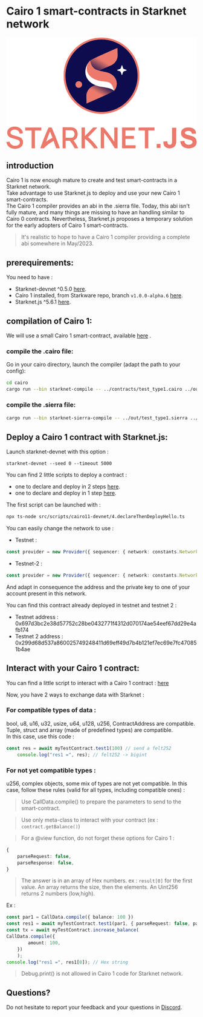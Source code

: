 # Cairo 1 smart-contracts in Starknet network
![Starknet.js](/src/img/StarkNet-JS_logo.png)




## introduction

Cairo 1 is now enough mature to create and test smart-contracts in a Starknet network.  
Take advantage to use Starknet.js to deploy and use your new Cairo 1 smart-contracts.  
The Cairo 1 compiler provides an abi in the .sierra file. Today, this abi isn't fully mature, and many things are missing to have an handling similar to Cairo 0 contracts. Nevertheless, Starknet.js proposes a temporary solution for the early adopters of Cairo 1 smart-contracts.

> It's realistic to hope to have a Cairo 1 compiler providing a complete abi somewhere in May/2023.

## prerequirements:

You need to have :
- Starknet-devnet ^0.5.0 [here](https://github.com/Shard-Labs/starknet-devnet/releases/tag/v0.5.0).
- Cairo 1 installed, from Starkware repo, branch `v1.0.0-alpha.6` [here](https://github.com/starkware-libs/cairo/tree/v1.0.0-alpha.6).
- Starknet.js ^5.6.1 [here](https://github.com/0xs34n/starknet.js/tree/v5.6.1).

## compilation of Cairo 1:
We will use a small Cairo 1 smart-contract, available [here](./contracts/Cairo1Test/test_type1.cairo) .

### compile the .cairo file:

Go in your cairo directory, launch the compiler (adapt the path to your config):

```bash
cd cairo
cargo run --bin starknet-compile -- ../contracts/test_type1.cairo ../out/test_type1.sierra
```

### compile the .sierra file:

```bash
cargo run --bin starknet-sierra-compile -- ../out/test_type1.sierra ../out/test_type1.casm
```

## Deploy a Cairo 1 contract with Starknet.js:

Launch starknet-devnet with this option :
```
starknet-devnet --seed 0 --timeout 5000
```
You can find 2 little scripts to deploy a contract : 
- one to declare and deploy in 2 steps [here](./src/scripts/cairo11-devnet/4.declareThenDeployHello.ts).
- one to declare and deploy in 1 step [here](./src/scripts/cairo11-devnet/4b.declareAndDeployHello.ts).

The first script can be launched with :
```bash
npx ts-node src/scripts/cairo11-devnet/4.declareThenDeployHello.ts
```
You can easily change the network to use :
- Testnet :
```typescript
const provider = new Provider({ sequencer: { network: constants.NetworkName.SN_GOERLI } });
```
- Testnet-2 : 
```typescript
const provider = new Provider({ sequencer: { network: constants.NetworkName.SN_GOERLI2 } });
```
And adapt in consequence the address and the private key to one of your account present in this network.

You can find this contract already deployed in testnet and testnet 2 :
- Testnet address : 0x697d3bc2e38d57752c28be0432771f4312d070174ae54eef67dd29e4afb174
- Testnet 2 address : 0x299d68d537a860025749248411d69eff49d7b4b121ef7ec69e7fc470851b4ae

## Interact with your Cairo 1 contract:

You can find a little script to interact with a Cairo 1 contract : [here](./src/scripts/cairo11-devnet/11.CallInvokeContract.ts)

Now, you have 2 ways to exchange data with Starknet :

### For compatible types of data :

bool, u8, u16, u32, usize, u64, u128, u256, ContractAddress are compatible.  
Tuple, struct and array (made of predefined types) are compatible.  
In this case, use this code :
```typescript
const res = await myTestContract.test1(100) // send a felt252
    console.log("res1 =", res); // felt252 -> bigint
```

### For not yet compatible types :

u256, complex objects, some mix of types are not yet compatible.
In this case, follow these rules (valid for all types, including compatible ones) :

> Use CallData.compile() to prepare the parameters to send to the smart-contract. 

> Use only meta-class to interact with your contract (ex : `contract.getBalance()`)  

> For a @view function, do not forget these options for Cairo 1 : 
```typescript
{
    parseRequest: false,
    parseResponse: false,
}
```

> The answer is in an array of Hex numbers. ex : `result[0]` for the first value. An array returns the size, then the elements. An Uint256 returns 2 numbers (low,high).

Ex :
```typescript
const par1 = CallData.compile({ balance: 100 }) 
const res1 = await myTestContract.test1(par1, { parseRequest: false, parseResponse: false, });
const tx = await myTestContract.increase_balance(
CallData.compile({
        amount: 100,
    })
    );
console.log("res1 =", res1[0]); // Hex string
```

> Debug.print() is not allowed in Cairo 1 code for Starknet network.

## Questions?

Do not hesitate to report your feedback and your questions in [Discord](https://discord.com/channels/793094838509764618/927918707613786162).
